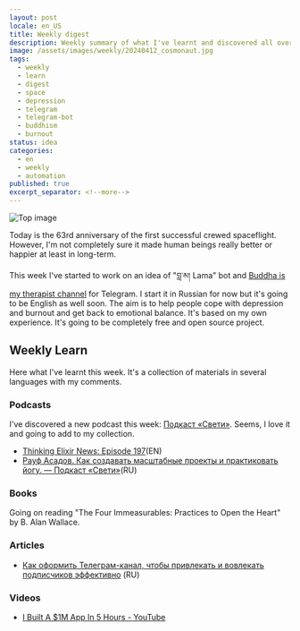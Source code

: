 ```yaml
---
layout: post
locale: en_US
title: Weekly digest
description: Weekly summary of what I've learnt and discovered all over there.
image: /assets/images/weekly/20240412_cosmonaut.jpg
tags:
  - weekly
  - learn
  - digest
  - space
  - depression
  - telegram
  - telegram-bot
  - buddhism
  - burnout
status: idea
categories:
  - en
  - weekly
  - automation
published: true
excerpt_separator: <!--more-->
---
```

![Top image]({{page.image}})

Today is the 63rd anniversary of the first successful crewed spaceflight. 
However, I'm not completely sure it made human beings really better or happier at least in long-term.

This week I've started to work on an idea of "བླ་མ། Lama" bot and [Buddha is my therapist channel](https://t.me/Buddha_is_my_theropist_ru) for Telegram. I start it in Russian for now but it's going to be English as well soon. The aim is to help people cope with depression and burnout and get back to emotional balance. It's based on my own experience. It's going to be completely free and open source project.

<!--more-->

## Weekly Learn
Here what I've learnt this week. It's a collection of materials  in several languages with my comments.

### Podcasts
I've discovered a new podcast this week: [Подкаст «Свети»](https://sveti.mave.digital). Seems, I love it and going to add to my collection.
- [Thinking Elixir News: Episode 197](https://podcast.thinkingelixir.com/197)(EN)
- [Рауф Асадов. Как создавать масштабные проекты и практиковать йогу. — Подкаст «Свети»](https://sveti.mave.digital/ep-32)(RU)

### Books
Going on reading "The Four Immeasurables: Practices to Open the Heart" by B. Alan Wallace.
### Articles
- [Как оформить Телеграм-канал, чтобы привлекать и вовлекать подписчиков эффективно](https://www.unisender.com/ru/blog/kak-krasivo-oformit-telegram-kanal/#1) (RU)

### Videos
- [I Built A $1M App In 5 Hours - YouTube](https://youtu.be/u8sW-NhGfXw?si=4UNAcRgctSAn7uSP)